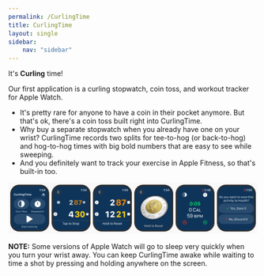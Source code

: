 ```yaml
---
permalink: /CurlingTime
title: CurlingTime
layout: single
sidebar:
    nav: "sidebar"
---
```


It's **Curling** time!

Our first application is a curling stopwatch, coin toss, and workout tracker for Apple Watch.

* It's pretty rare for anyone to have a coin in their pocket anymore. But that's ok, there's a coin toss built right into CurlingTime.
* Why buy a separate stopwatch when you already have one on your wrist? CurlingTime records two splits for tee-to-hog (or back-to-hog) and hog-to-hog times with big bold numbers that are easy to see while sweeping.
* And you definitely want to track your exercise in Apple Fitness, so that's built-in too.

![CurlingTime Screenshots](../../assets/Images/CurlingTimeScreenshots.png)

**NOTE:** Some versions of Apple Watch will go to sleep very quickly when you turn your wrist away. You can keep CurlingTime awake while waiting to time a shot by pressing and holding anywhere on the screen.
